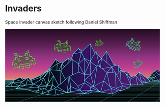 # Invaders

Space invader canvas sketch following Daniel Shiffman  

![invaders](https://github.com/Firthir/invaders/blob/master/invader.png?raw=true) 
